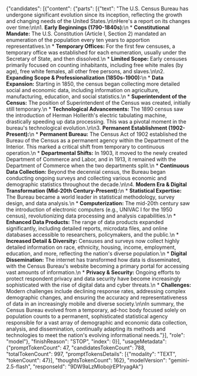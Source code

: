{"candidates": [{"content": {"parts": [{"text": "The U.S. Census Bureau has undergone significant evolution since its inception, reflecting the growth and changing needs of the United States.\n\nHere's a report on its changes over time:\n\n1.  **Early Beginnings (1790-1840s):**\n    *   **Constitutional Mandate:** The U.S. Constitution (Article I, Section 2) mandated an enumeration of the population every ten years to apportion representatives.\n    *   **Temporary Offices:** For the first few censuses, a temporary office was established for each enumeration, usually under the Secretary of State, and then dissolved.\n    *   **Limited Scope:** Early censuses primarily focused on counting inhabitants, including free white males (by age), free white females, all other free persons, and slaves.\n\n2.  **Expanding Scope & Professionalization (1850s-1900):**\n    *   **Data Expansion:** Starting in 1850, the census began collecting more detailed social and economic data, including information on agriculture, manufacturing, education, and social statistics.\n    *   **Superintendent of the Census:** The position of Superintendent of the Census was created, initially still temporary.\n    *   **Technological Advancements:** The 1890 census saw the introduction of Herman Hollerith's electric tabulating machine, drastically speeding up data processing. This was a pivotal moment in the bureau's technological evolution.\n\n3.  **Permanent Establishment (1902-Present):**\n    *   **Permanent Bureau:** The Census Act of 1902 established the Bureau of the Census as a permanent agency within the Department of the Interior. This marked a critical shift from temporary to continuous operation.\n    *   **Departmental Shifts:** In 1903, it moved to the newly created Department of Commerce and Labor, and in 1913, it remained with the Department of Commerce when the two departments split.\n    *   **Continuous Data Collection:** Beyond the decennial census, the Bureau began conducting ongoing surveys and collecting various economic and demographic statistics throughout the decade.\n\n4.  **Modern Era & Digital Transformation (Mid-20th Century-Present):**\n    *   **Statistical Expertise:** The Bureau became a world leader in statistical methodology, survey design, and data analysis.\n    *   **Computerization:** The mid-20th century saw the introduction of electronic computers (e.g., UNIVAC I for the 1950 census), revolutionizing data processing and analysis capabilities.\n    *   **Enhanced Data Products:** The range of data products expanded significantly, including detailed reports, microdata files, and online databases accessible to researchers, policymakers, and the public.\n    *   **Increased Detail & Diversity:** Censuses and surveys now collect highly detailed information on race, ethnicity, housing, income, employment, education, and more, reflecting the nation's diverse population.\n    *   **Digital Dissemination:** The internet has transformed how data is disseminated, with the Census Bureau's website becoming a primary portal for accessing vast amounts of information.\n    *   **Privacy & Security:** Ongoing efforts to protect respondent privacy and data security have become increasingly sophisticated with the rise of digital data and cyber threats.\n    *   **Challenges:** Modern challenges include declining response rates, addressing complex demographic changes, and ensuring the accuracy and representativeness of data in an increasingly mobile and diverse society.\n\nIn summary, the Census Bureau evolved from a temporary, ad-hoc body focused solely on population counts to a permanent, sophisticated statistical agency responsible for a vast array of demographic and economic data collection, analysis, and dissemination, continually adapting its methods and technologies to meet the nation's evolving informational needs."}], "role": "model"}, "finishReason": "STOP", "index": 0}], "usageMetadata": {"promptTokenCount": 47, "candidatesTokenCount": 788, "totalTokenCount": 997, "promptTokensDetails": [{"modality": "TEXT", "tokenCount": 47}], "thoughtsTokenCount": 162}, "modelVersion": "gemini-2.5-flash", "responseId": "9DW9aLzMIobojrEP1ryagAk"}